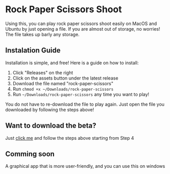 # Rock Paper Scissors Shoot

Using this, you can play rock paper scissors shoot easily on MacOS and Ubuntu by just opening a file. If you are almost out of storage, no worries! The file takes up barly any storage.

## Instalation Guide

Installation is simple, and free! Here is a guide on how to install:

1. Click "Releases" on the right
2. Click on the assets button under the latest release
3. Download the file named "rock-paper-scissors"
4. Run <code>chmod +x ~/Downloads/rock-paper-scissors</code>
5. Run <code>~/Downloads/rock-paper-scissors</code> any time you want to play!

You do not have to re-download the file to play again. Just open the file you downloaded by following the steps above!

## Want to download the beta?

Just [click me](https://github.com/Ryyn-Sd/Rock_Paper_Scissors/raw/master/beta/rock-paper-scissors) and follow the steps above starting from Step 4

## Comming soon

A graphical app that is more user-friendly, and you can use this on windows
